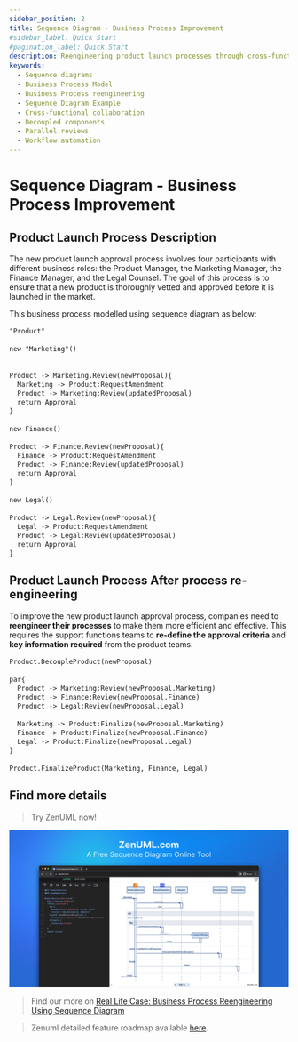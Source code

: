 ```yaml
---
sidebar_position: 2
title: Sequence Diagram - Business Process Improvement
#sidebar_label: Quick Start
#pagination_label: Quick Start
description: Reengineering product launch processes through cross-functional collaboration, clear criteria, decoupling components, and workflow automation can reduce time-to-market by 40-60%
keywords:
  - Sequence diagrams
  - Business Process Model
  - Business Process reengineering
  - Sequence Diagram Example
  - Cross-functional collaboration
  - Decoupled components
  - Parallel reviews
  - Workflow automation
---
```


# Sequence Diagram - Business Process Improvement

## Product Launch Process Description

The new product launch approval process involves four participants with different business roles: the Product Manager, the Marketing Manager, the Finance Manager, and the Legal Counsel. The goal of this process is to ensure that a new product is thoroughly vetted and approved before it is launched in the market.

This business process modelled using sequence diagram as below:

```zenuml title=Product Launch Process
"Product"

new "Marketing"()


Product -> Marketing.Review(newProposal){
  Marketing -> Product:RequestAmendment
  Product -> Marketing:Review(updatedProposal)
  return Approval
}

new Finance()

Product -> Finance.Review(newProposal){
  Finance -> Product:RequestAmendment
  Product -> Finance:Review(updatedProposal)
  return Approval
}

new Legal()

Product -> Legal.Review(newProposal){
  Legal -> Product:RequestAmendment
  Product -> Legal:Review(updatedProposal)
  return Approval
}
```

## Product Launch Process After process re-engineering

To improve the new product launch approval process, companies need to **reengineer their processes** to make them more efficient and effective. This requires the support functions teams to **re-define the approval criteria** and **key information required** from the product teams.

```zenuml title=Product Launch Process Enhanced
Product.DecoupleProduct(newProposal)

par{
  Product -> Marketing:Review(newProposal.Marketing)
  Product -> Finance:Review(newProposal.Finance)
  Product -> Legal:Review(newProposal.Legal)

  Marketing -> Product:Finalize(newProposal.Marketing)
  Finance -> Product:Finalize(newProposal.Finance)
  Legal -> Product:Finalize(newProposal.Legal)
}

Product.FinalizeProduct(Marketing, Finance, Legal)
```

## Find more details

> Try ZenUML now!

[![ZenUML: The Best Diagram Plugin for Confluence](../../static/img/og-image.png)](https://app.zenuml.com)

> Find our more on [Real Life Case: Business Process Reengineering Using Sequence Diagram](/blog/2024/02/18/2024/example-process-reengineering-using-sequence-diagram)

> Zenuml detailed feature roadmap available [here](/roadmap).
